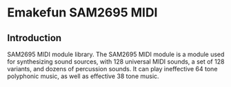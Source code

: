 # Emakefun SAM2695 MIDI

## Introduction

SAM2695 MIDI module library. The SAM2695 MIDI module is a module used for synthesizing sound sources, with 128 universal MIDI sounds, a set of 128 variants, and dozens of percussion sounds. It can play ineffective 64 tone polyphonic music, as well as effective 38 tone music.
